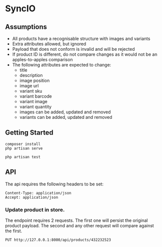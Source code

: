 
# SyncIO

## Assumptions

- All products have a recognisable structure with images and variants
- Extra attributes allowed, but ignored
- Payload that does not conform is invalid and will be rejected
- If product ID is different, do not compare changes as it would not be an apples-to-apples comparison
- The following attributes are expected to change:
  - title
  - description
  - image position
  - image url
  - variant sku
  - variant barcode
  - variant image
  - variant quantity
  - images can be added, updated and removed
  - variants can be added, updated and removed

## Getting Started

```shell
composer install
php artisan serve

php artisan test
```

## API

The api requires the following headers to be set:

```shell
Content-Type: application/json
Accept: application/json
```

### Update product in store.

The endpoint requires 2 requests. The first one will persist the original product payload.
The second and any other request will compare against the first.

```http request
PUT http://127.0.0.1:8000/api/products/432232523
```
